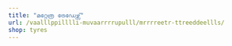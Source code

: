 ```yaml
---
title: "മറ്റേത്ര ട്രേഡേഴ്സ്"
url: /vaalllppilllli-muvaarrrrupulll/mrrrreetr-ttreeddeellls/
shop: tyres
---
```

